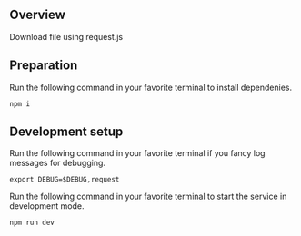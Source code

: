 ## Overview
Download file using request.js

## Preparation
Run the following command in your favorite terminal to install dependenies.
```
npm i
```
## Development setup
Run the following command in your favorite terminal if you fancy log messages for debugging.
```
export DEBUG=$DEBUG,request
```
Run the following command in your favorite terminal to start the service in development mode.
```
npm run dev
```
